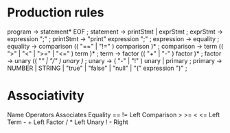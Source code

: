 # Production rules
program         -> statement* EOF ;
statement       -> printStmt | exprStmt ;
exprStmt        -> expression ";" ;
printStmt       -> "print" expression ";" ;
expression      -> equality ;
equality        -> comparison (( "==" | "!=" ) comparison )* ;
comparison      -> term (( ">" | "<" | ">=" | "<=" ) term )* ;
term            -> factor (( "+" | "-" ) factor )* ;
factor          -> unary (( "*" | "/" ) unary )* ;
unary           -> ( "-" | "!" ) unary | primary ;
primary         -> NUMBER | STRING | "true" | "false" | "null" | "(" expression ")" ;

# Associativity
Name	    Operators	Associates
Equality	== !=	    Left
Comparison	> >= < <=	Left
Term	    - +	        Left
Factor	    / *	        Left
Unary	    ! -	        Right
